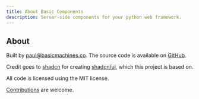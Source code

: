 ```yaml
---
title: About Basic Components
description: Server-side components for your python web framework.
---
```

<Prose>

## About 

Built by [paul@basicmachines.co](mailto:paul@basicmachines.co). The source code is available on [GitHub](https://github.com/basicmachines-co/basic-components). 

Credit goes to [shadcn](https://twitter.com/shadcn) for creating [shadcn/ui](https://ui.shadcn.com/), which this project is based on. 

All code is licensed using the MIT license. 

[Contributions](/docs/contribution) are welcome. 

</Prose>